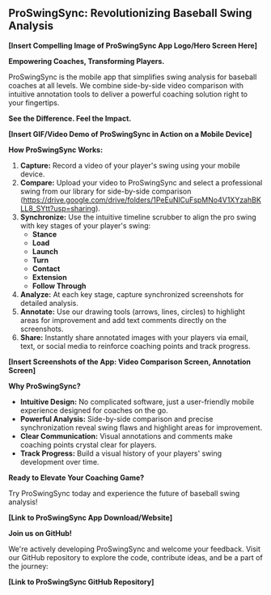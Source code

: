 ## ProSwingSync: Revolutionizing Baseball Swing Analysis

**[Insert Compelling Image of ProSwingSync App Logo/Hero Screen Here]**

**Empowering Coaches, Transforming Players.** 

ProSwingSync is the mobile app that simplifies swing analysis for baseball coaches at all levels.  We combine side-by-side video comparison with intuitive annotation tools to deliver a powerful coaching solution right to your fingertips.

**See the Difference.  Feel the Impact.**

**[Insert GIF/Video Demo of ProSwingSync in Action on a Mobile Device]** 

**How ProSwingSync Works:**

1. **Capture:**  Record a video of your player's swing using your mobile device. 
2. **Compare:** Upload your video to ProSwingSync and select a professional swing from our library for side-by-side comparison (https://drive.google.com/drive/folders/1PeEuNlCuFspMNo4V1XYzahBKLL8_SYtt?usp=sharing).
3. **Synchronize:** Use the intuitive timeline scrubber to align the pro swing with key stages of your player's swing:
    * **Stance**
    * **Load**
    * **Launch**
    * **Turn**
    * **Contact**
    * **Extension**
    * **Follow Through**
4. **Analyze:** At each key stage, capture synchronized screenshots for detailed analysis. 
5. **Annotate:**  Use our drawing tools (arrows, lines, circles) to highlight areas for improvement and add text comments directly on the screenshots.
6. **Share:**  Instantly share annotated images with your players via email, text, or social media to reinforce coaching points and track progress.

**[Insert Screenshots of the App: Video Comparison Screen, Annotation Screen]**

**Why ProSwingSync?**

* **Intuitive Design:** No complicated software, just a user-friendly mobile experience designed for coaches on the go.
* **Powerful Analysis:** Side-by-side comparison and precise synchronization reveal swing flaws and highlight areas for improvement. 
* **Clear Communication:** Visual annotations and comments make coaching points crystal clear for players.
* **Track Progress:**  Build a visual history of your players' swing development over time. 

**Ready to Elevate Your Coaching Game?**

Try ProSwingSync today and experience the future of baseball swing analysis!

**[Link to ProSwingSync App Download/Website]** 

**Join us on GitHub!**

We're actively developing ProSwingSync and welcome your feedback.  Visit our GitHub repository to explore the code, contribute ideas, and be a part of the journey:

**[Link to ProSwingSync GitHub Repository]** 
